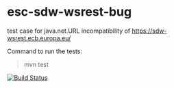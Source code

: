 esc-sdw-wsrest-bug
==================

test case for java.net.URL incompatibility of https://sdw-wsrest.ecb.europa.eu/

Command to run the tests:

> mvn test

[![Build Status](https://travis-ci.org/jjYBdx4IL/esc-sdw-wsrest-bug.png?branch=master)](https://travis-ci.org/jjYBdx4IL/esc-sdw-wsrest-bug)


